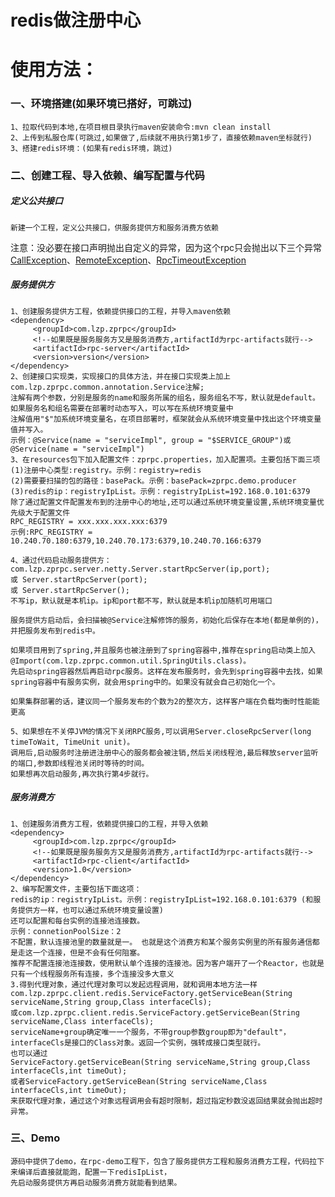 # redis做注册中心

# 使用方法：

### 一、环境搭建(如果环境已搭好，可跳过)

    1、拉取代码到本地,在项目根目录执行maven安装命令:mvn clean install
    2、上传到私服仓库(可跳过,如果做了,后续就不用执行第1步了，直接依赖maven坐标就行)
    3、搭建redis环境：(如果有redis环境，跳过)

### 二、创建工程、导入依赖、编写配置与代码

##### 定义公共接口

    新建一个工程，定义公共接口，供服务提供方和服务消费方依赖    

注意：没必要在接口声明抛出自定义的异常，因为这个rpc只会抛出以下三个异常[CallException](https://github.com/65487123/zprpc/blob/master/rpc-common/src/main/java/com/lzp/zprpc/common/exception/CallException.java)、[RemoteException](https://github.com/65487123/zprpc/blob/master/rpc-common/src/main/java/com/lzp/zprpc/common/exception/RemoteException.java)、[RpcTimeoutException](https://github.com/65487123/zprpc/blob/master/rpc-common/src/main/java/com/lzp/zprpc/common/exception/RpcTimeoutException.java)

##### 服务提供方

    1、创建服务提供方工程，依赖提供接口的工程，并导入maven依赖
    <dependency>
         <groupId>com.lzp.zprpc</groupId>
         <!--如果既是服务服务方又是服务消费方,artifactId为rpc-artifacts就行-->
         <artifactId>rpc-server</artifactId>
         <version>version</version>
    </dependency>
    2、创建接口实现类，实现接口的具体方法，并在接口实现类上加上com.lzp.zprpc.common.annotation.Service注解;
    注解有两个参数，分别是服务的name和服务所属的组名，服务组名不写，默认就是default。如果服务名和组名需要在部署时动态写入，可以写在系统环境变量中
    注解值用"$"加系统环境变量名，在项目部署时，框架就会从系统环境变量中找出这个环境变量值并写入。
    示例：@Service(name = "serviceImpl", group = "$SERVICE_GROUP")或@Service(name = "serviceImpl")
    3、在resources包下加入配置文件：zprpc.properties，加入配置项。主要包括下面三项
    (1)注册中心类型:registry。示例：registry=redis
    (2)需要要扫描的包的路径：basePack。示例：basePack=zprpc.demo.producer
    (3)redis的ip：registryIpList。示例：registryIpList=192.168.0.101:6379
    除了通过配置文件配置发布到的注册中心的地址,还可以通过系统环境变量设置,系统环境变量优先级大于配置文件
    RPC_REGISTRY = xxx.xxx.xxx.xxx:6379
    示例:RPC_REGISTRY = 10.240.70.180:6379,10.240.70.173:6379,10.240.70.166:6379

    4、通过代码启动服务提供方：
    com.lzp.zprpc.server.netty.Server.startRpcServer(ip,port);
    或 Server.startRpcServer(port);
    或 Server.startRpcServer();
    不写ip，默认就是本机ip。ip和port都不写，默认就是本机ip加随机可用端口
   
    服务提供方启动后，会扫描被@Service注解修饰的服务，初始化后保存在本地(都是单例的)，并把服务发布到redis中。
 
    如果项目用到了spring,并且服务也被注册到了spring容器中,推荐在spring启动类上加入@Import(com.lzp.zprpc.common.util.SpringUtils.class)。
    先启动spring容器然后再启动rpc服务。这样在发布服务时，会先到spring容器中去找，如果spring容器中有服务实例，就会用spring中的。如果没有就会自己初始化一个。
   
    如果集群部署的话，建议同一个服务发布的个数为2的整次方，这样客户端在负载均衡时性能能更高
    
    5、如果想在不关停JVM的情况下关闭RPC服务,可以调用Server.closeRpcServer(long timeToWait, TimeUnit unit)。
    调用后,启动服务时注册进注册中心的服务都会被注销,然后关闭线程池,最后释放server监听的端口,参数即线程池关闭时等待的时间。  
    如果想再次启动服务,再次执行第4步就行。

##### 服务消费方

    1、创建服务消费方工程，依赖提供接口的工程，并导入依赖
    <dependency>
         <groupId>com.lzp.zprpc</groupId>
         <!--如果既是服务服务方又是服务消费方,artifactId为rpc-artifacts就行-->
         <artifactId>rpc-client</artifactId>
         <version>1.0</version>
    </dependency>
    2、编写配置文件，主要包括下面这项：
    redis的ip：registryIpList。示例：registryIpList=192.168.0.101:6379 (和服务提供方一样，也可以通过系统环境变量设置)
    还可以配置和每台实例的连接池连接数。
    示例：connetionPoolSize：2
    不配置，默认连接池里的数量就是一。 也就是这个消费方和某个服务实例里的所有服务通信都是走这一个连接，但是不会有任何阻塞。
    推荐不配置连接池连接数，使用默认单个连接的连接池。因为客户端开了一个Reactor，也就是只有一个线程服务所有连接，多个连接没多大意义
    3.得到代理对象，通过代理对象可以发起远程调用，就和调用本地方法一样
    com.lzp.zprpc.client.redis.ServiceFactory.getServiceBean(String serviceName,String group,Class interfaceCls);
    或com.lzp.zprpc.client.redis.ServiceFactory.getServiceBean(String serviceName,Class interfaceCls);
    serviceName+group确定唯一一个服务，不带group参数group即为"default"，interfaceCls是接口的Class对象。返回一个实例，强转成接口类型就行。
    也可以通过
    ServiceFactory.getServiceBean(String serviceName,String group,Class interfaceCls,int timeOut);
    或者ServiceFactory.getServiceBean(String serviceName,Class interfaceCls,int timeOut);
    来获取代理对象，通过这个对象远程调用会有超时限制，超过指定秒数没返回结果就会抛出超时异常。

### 三、Demo

    源码中提供了demo，在rpc-demo工程下，包含了服务提供方工程和服务消费方工程，代码拉下来编译后直接就能跑，配置一下redisIpList，
    先启动服务提供方再启动服务消费方就能看到结果。

